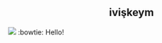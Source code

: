 <h2 align="center">ivişkeym</h2>

![](https://komarev.com/ghpvc/?username=iwishkem) :bowtie: Hello!

